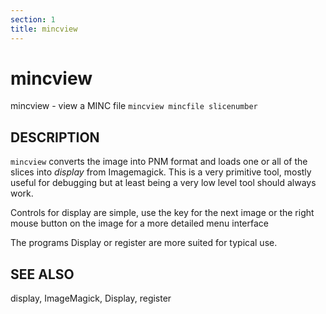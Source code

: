 ```yaml
---
section: 1
title: mincview
---
```

# mincview

mincview - view a MINC file
`mincview mincfile slicenumber`

## DESCRIPTION

`mincview` converts the image into PNM format and loads one or all of the slices 
into *display* from Imagemagick. This is a very primitive tool, mostly useful 
for debugging but at least being a very low level tool should always work.

Controls for display are simple, use the <space> key for the next image or the 
right mouse button on the image for a more detailed menu interface

The programs Display or register are more suited for typical use.

## SEE ALSO

display, ImageMagick, Display, register
